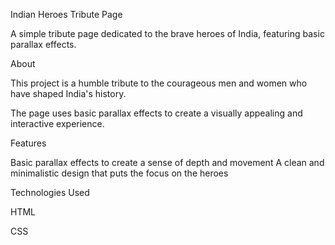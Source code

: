 Indian Heroes Tribute Page

A simple tribute page dedicated to the brave heroes of India, featuring basic parallax effects.

About

This project is a humble tribute to the courageous men and women who have shaped India's history.

The page uses basic parallax effects to create a visually appealing and interactive experience.

Features

Basic parallax effects to create a sense of depth and movement
A clean and minimalistic design that puts the focus on the heroes

Technologies Used

HTML

CSS
